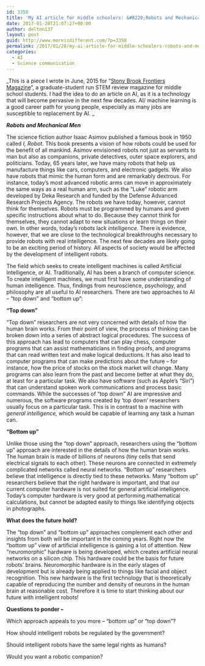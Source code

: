 ```yaml
---
id: 3358
title: 'My AI article for middle schoolers: &#8220;Robots and Mechanical Men&#8221;'
date: 2017-01-28T21:07:27+00:00
author: delton137
layout: post
guid: http://www.moreisdifferent.com/?p=3358
permalink: /2017/01/28/my-ai-article-for-middle-schoolers-robots-and-mechanical-men/
categories:
  - AI
  - Science communication
---
```

_This is a piece I wrote in June, 2015 for &#8220;[Stony Brook Frontiers Magazine](http://sbufrontiers.com)&#8220;, a graduate-student run STEM review magazine for middle school students. I had the idea to do an article on AI, as it is a technology that will become pervasive in the next few decades. AI/ machine learning is a good career path for young people, especially as many jobs are susceptible to replacement by AI. _

<!--more-->

_**Robots and Mechanical Men**_

<span style="font-weight: 400;">The science fiction author Isaac Asimov published a famous book in 1950 called </span>_<span style="font-weight: 400;">I, Robot. </span>_<span style="font-weight: 400;">This book presents a vision of how robots could be used for the benefit of all mankind. Asimov envisioned robots not just as servants to man but also as companions, private detectives, outer space explorers, and politicians. Today, 65 years later, we have many robots that help us manufacture things like cars, computers, and electronic gadgets. We also have robots that mimic the human form and are remarkably dextrous. For instance, today’s most advanced robotic arms can move in approximately the same ways as a real human arm, such as the “Luke” robotic arm developed by Deka Research and funded by the Defense Advanced Research Projects Agency. The robots we have today, however, cannot think for themselves. Robots must be programmed by humans and given specific instructions about what to do. Because they cannot think for themselves, they cannot adapt to new situations or learn things on their own. In other words, today’s robots lack </span>_<span style="font-weight: 400;">intelligence.</span>_ <span style="font-weight: 400;">There is evidence, however, that we are close to the technological breakthroughs necessary to provide robots with real intelligence. The next few decades are likely going to be an exciting period of history. All aspects of society would be affected by the development of intelligent robots.</span>

<span style="font-weight: 400;">The field which seeks to create intelligent machines is called Artificial Intelligence, or AI. Traditionally, AI has been a branch of computer science. To create intelligent machines, we must first have some understanding of human intelligence. Thus, findings from neuroscience, psychology, and philosophy are all useful to AI researchers. There are two approaches to AI &#8211; “top down” and “bottom up”:</span>

**“Top down”**

<span style="font-weight: 400;">“Top down” researchers are not very concerned with details of how the human brain works. From their point of view, the process of thinking can be broken down into a series of abstract logical procedures. The success of this approach has lead to computers that can play chess, computer programs that can assist mathematicians in finding proofs, and programs that can read written text and make logical deductions. It has also lead to computer programs that can make predictions about the future &#8211; for instance, how the price of stocks on the stock market will change. Many programs can also learn from the past and become better at what they do, at least for a particular task. We also have software (such as Apple’s “Siri”) that can understand spoken work communications and process basic commands. While the successes of “top down” AI are impressive and numerous, the software programs created by ‘top down’ researchers usually focus on a particular task. This is in contrast to a machine with </span>_<span style="font-weight: 400;">general intelligence, </span>_<span style="font-weight: 400;">which would be capable of learning any task a human can.</span>

**“Bottom up”**

<span style="font-weight: 400;">Unlike those using the “top down” approach, researchers using the “bottom up” approach are interested in the details of how the human brain works. The human brain is made of billions of neurons (tiny cells that send electrical signals to each other). These neurons are connected in extremely complicated networks called neural networks. “Bottom up” researchers believe that intelligence is directly tied to these networks. Many “bottom up” researchers believe that the right hardware is important, and that our current computer hardware is not suited for general artificial intelligence. Today’s computer hardware is very good at performing mathematical calculations, but cannot be adapted easily to things like identifying objects in photographs.</span>

**What does the future hold?**

<span style="font-weight: 400;">The “top down” and “bottom up” approaches complement each other and insights from both will be important in the coming years. Right now the “bottom up” view of artificial intelligence is gaining a lot of attention. New “neuromorphic” hardware is being developed, which creates artificial neural networks on a silicon chip. This hardware could be the basis for future robots’ brains. Neuromorphic hardware is in the early stages of development but is already being applied to things like facial and object recognition. This new hardware is the first technology that is theoretically capable of reproducing the number and density of neurons in the human brain at reasonable cost. Therefore it is time to start thinking about our future with intelligent robots!</span>

**Questions to ponder &#8211;**

<span style="font-weight: 400;">Which approach appeals to you more &#8211; “bottom up” or “top down”?</span>

<span style="font-weight: 400;">How should intelligent robots be regulated by the government?</span>

<span style="font-weight: 400;">Should intelligent robots have the same legal rights as humans?</span>

<span style="font-weight: 400;">Would you want a robotic companion?</span>